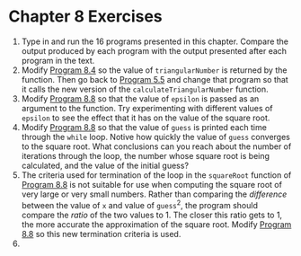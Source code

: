 # Chapter 8 Exercises
1. Type in and run the 16 programs presented in this chapter. Compare the output
produced by each program with the output presented after each program in the 
text.
2. Modify [Program 8.4](Samples/pgm8-4.c) so the value of `triangularNumber` is
returned by the function. Then go back to [Program 5.5](../5/Samples/pgm5-5.c)
and change that program so that it calls the new version of the 
`calculateTriangularNumber` function.
3. Modify [Program 8.8](Samples/pgm8-8.c) so that the value of `epsilon` is
passed as an argument to the function. Try experimenting with different values
of `epsilon` to see the effect that it has on the value of the square root.
4. Modify [Program 8.8](Samples/pgm8-8.c) so that the value of `guess` is 
printed each time through the `while` loop. Notive how quickly the value of 
`guess` converges to the square root. What conclusions can you reach about the 
number of iterations through the loop, the number whose square root is being 
calculated, and the value of the initial guess?
5. The criteria used for termination of the loop in the `squareRoot` function of
[Program 8.8](Samples/pgm8-8.c) is not suitable for use when computing the 
square root of very large or very small numbers. Rather than comparing the 
_difference_ between the value of `x` and value of `guess`<sup>2</sup>, the
program should compare the _ratio_ of the two values to 1. The closer this ratio
gets to 1, the more accurate the approximation of the square root. Modify
[Program 8.8](Samples/pgm8-8.c) so this new termination criteria is used.
6. 
